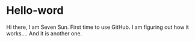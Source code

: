 # Hello-word
Hi there, I am Seven Sun. First time to use GitHub. I am figuring out how it works....
And it is another one.
